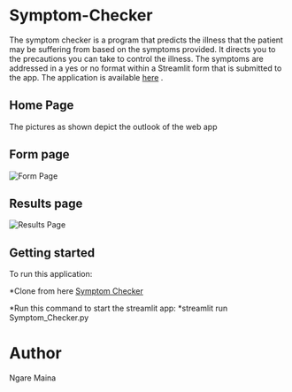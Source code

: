 # Symptom-Checker
The symptom checker is a program that predicts the illness that the patient may be suffering from based on the symptoms provided. It directs you to the precautions you can take to control the illness. The symptoms are addressed in a yes or no format within a Streamlit form that is submitted to the app. The application is available [here](https://symptom-checker-k4x5.onrender.com/)
.
## Home Page ##
The pictures as shown depict the outlook of the web app
## Form page ##
![Form Page](./media/Formpage.png)

## Results page ##
![Results Page](./media/Resultspage.png)

## Getting started ##
To run this application:

*Clone from here [Symptom Checker](https://github.com/Ngaremaina/Symptom-Checker)

*Run this command to start the streamlit app: *streamlit run Symptom_Checker.py

# Author #
Ngare Maina

